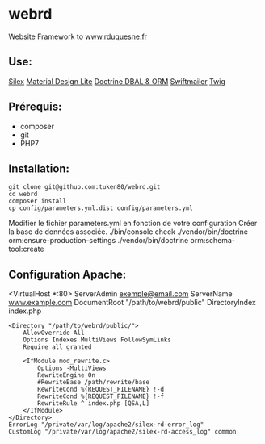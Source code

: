 # webrd

Website Framework to www.rduquesne.fr

## Use:

[Silex](http://silex.sensiolabs.org/)
[Material Design Lite](https://getmdl.io/)
[Doctrine DBAL & ORM](http://www.doctrine-project.org/)
[Swiftmailer](http://swiftmailer.org/)
[Twig](http://twig.sensiolabs.org/)

## Prérequis:

* composer
* git
* PHP7

## Installation:

    git clone git@github.com:tuken80/webrd.git
    cd webrd
    composer install
    cp config/parameters.yml.dist config/parameters.yml
Modifier le fichier parameters.yml en fonction de votre configuration
Créer la base de données associée.
    ./bin/console check
    ./vendor/bin/doctrine orm:ensure-production-settings
    ./vendor/bin/doctrine orm:schema-tool:create

## Configuration Apache:

<VirtualHost *:80>
    ServerAdmin exemple@email.com
    ServerName www.example.com
    DocumentRoot "/path/to/webrd/public"
    DirectoryIndex index.php

    <Directory "/path/to/webrd/public/">
        AllowOverride All
        Options Indexes MultiViews FollowSymLinks
        Require all granted

        <IfModule mod_rewrite.c>
            Options -MultiViews
            RewriteEngine On
            #RewriteBase /path/rewrite/base
            RewriteCond %{REQUEST_FILENAME} !-d
            RewriteCond %{REQUEST_FILENAME} !-f
            RewriteRule ^ index.php [QSA,L]
        </IfModule>
    </Directory>
    ErrorLog "/private/var/log/apache2/silex-rd-error_log"
    CustomLog "/private/var/log/apache2/silex-rd-access_log" common
</VirtualHost>